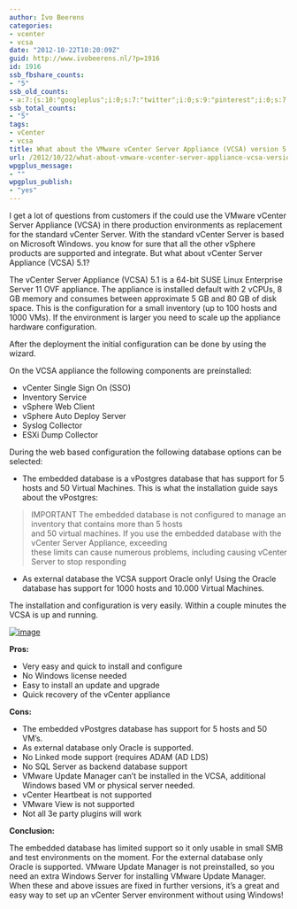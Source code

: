 ```yaml
---
author: Ivo Beerens
categories:
- vcenter
- vcsa
date: "2012-10-22T10:20:09Z"
guid: http://www.ivobeerens.nl/?p=1916
id: 1916
ssb_fbshare_counts:
- "5"
ssb_old_counts:
- a:7:{s:10:"googleplus";i:0;s:7:"twitter";i:0;s:9:"pinterest";i:0;s:7:"fbshare";i:5;s:8:"linkedin";i:0;s:6:"reddit";i:0;s:6:"tumblr";i:0;}
ssb_total_counts:
- "5"
tags:
- vCenter
- vcsa
title: What about the VMware vCenter Server Appliance (VCSA) version 5.1?
url: /2012/10/22/what-about-vmware-vcenter-server-appliance-vcsa-version-5-1/
wpgplus_message:
- ""
wpgplus_publish:
- "yes"
---
```


I get a lot of questions from customers if the could use the VMware vCenter Server Appliance (VCSA) in there production environments as replacement for the standard vCenter Server. With the standard vCenter Server is based on Microsoft Windows. you know for sure that all the other vSphere products are supported and integrate. But what about vCenter Server Appliance (VCSA) 5.1?

The vCenter Server Appliance (VCSA) 5.1 is a 64-bit SUSE Linux Enterprise Server 11 OVF appliance. The appliance is installed default with 2 vCPUs, 8 GB memory and consumes between approximate 5 GB and 80 GB of disk space. This is the configuration for a small inventory (up to 100 hosts and 1000 VMs). If the environment is larger you need to scale up the appliance hardware configuration.

After the deployment the initial configuration can be done by using the wizard.

On the VCSA appliance the following components are preinstalled:

- vCenter Single Sign On (SSO)
- Inventory Service
- vSphere Web Client
- vSphere Auto Deploy Server
- Syslog Collector
- ESXi Dump Collector

During the web based configuration the following database options can be selected:

- The embedded database is a vPostgres database that has support for 5 hosts and 50 Virtual Machines. This is what the installation guide says about the vPostgres:

> IMPORTANT The embedded database is not configured to manage an inventory that contains more than 5 hosts   
> and 50 virtual machines. If you use the embedded database with the vCenter Server Appliance, exceeding   
> these limits can cause numerous problems, including causing vCenter Server to stop responding

- As external database the VCSA support Oracle only! Using the Oracle database has support for 1000 hosts and 10.000 Virtual Machines.

The installation and configuration is very easily. Within a couple minutes the VCSA is up and running.

[![image](http://localhost/wp-content/uploads/2012/10/image_thumb.png "image")](http://localhost/wp-content/uploads/2012/10/image.png)

**Pros:**

- Very easy and quick to install and configure
- No Windows license needed
- Easy to install an update and upgrade
- Quick recovery of the vCenter appliance

**Cons:**

- The embedded vPostgres database has support for 5 hosts and 50 VM’s.
- As external database only Oracle is supported.
- No Linked mode support (requires ADAM (AD LDS)
- No SQL Server as backend database support
- VMware Update Manager can’t be installed in the VCSA, additional Windows based VM or physical server needed.
- vCenter Heartbeat is not supported
- VMware View is not supported
- Not all 3e party plugins will work

**Conclusion:**

The embedded database has limited support so it only usable in small SMB and test environments on the moment. For the external database only Oracle is supported. VMware Update Manager is not preinstalled, so you need an extra Windows Server for installing VMware Update Manager. When these and above issues are fixed in further versions, it’s a great and easy way to set up an vCenter Server environment without using Windows!
